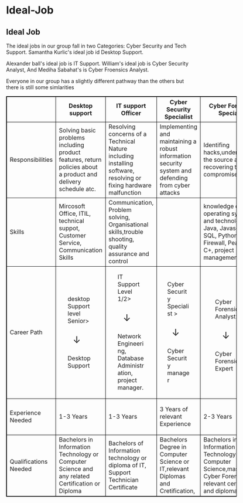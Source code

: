 # Ideal-Job
<!DOCTYPE html>
<html>
<body>  
<style>
table, th, td {
  border:1px solid black;
  border-collapse: collapse;
}
</style>



<h2><b>Ideal Job</b></h2>


<p>The ideal jobs in our group fall in two Categories: Cyber Security and Tech Support. Samantha Kurlic's ideal job id Desktop Support.</p>
<p>Alexander ball's ideal job is IT Support. William's ideal job is Cyber Security Analyst, And Mediha Sabahat's is Cyber Froensics Analyst.</p>
<p>Everyone in our group has a slightly different pathway than the others but there is still some simlarities</p>

<style>
table, th, td {
  border:1px solid black;
}
  </body>  
</style>

<body>

<table style="width:125%">

<style>
.center {
  margin: auto;
  width: 60%;
  
}
</style>

<tr>
    <th></th>
    <th>Desktop support</th> 
    <th>IT support Officer</th>
    <th>Cyber Security Specialist</th>
    <th>Cyber Forensics Specialist</th>
</tr>
  <tr style="height:100px">
    <td>Responsibilities</td>
    <td>Solving basic problems including product features, return policies about a product and delivery schedule atc.</td>
    <td>Resolving concerns of a Technical Nature including installing software, resolving or fixing hardware malfunction </td>
    <td>Implementing and maintaining a robust information security system and defending from cyber attacks</td>
   <td>Identifing hacks,understanding the source and recovering the compromised data</td>
</tr>
  <tr style="height:100px">
    <td>Skills</td>
    <td>Mircosoft Office, ITIL, technical suppot, Customer Service, Communication Skills</td>
    <td>Communication, Problem solving, Organisational skills,trouble shooting, quality assurance and control</td>
    <td></td>
    <td>knowledge of operating systems and technolgies, Java, Javascript SQL, Python, Firewall, Pearl, PHP, C+, project management</td>
</tr>
  <tr style="height:100px">
    <td>Career Path</td>
   <td><div class="center"><p>desktop Support level Senior> </p><div class="center">
  <p><p style="font-size:160%;">&#8595;</p>
</div>
<p>Desktop Support</p></td>
    <td><div class="center"><p>IT Support Level 1/2></p><div class="center">
  <p><p style="font-size:160%;">&#8595;</p>
</div>
<p>Network Engineering, Database Administration, project manager.</p></td>
    <td><div class="center"><p>Cyber Security Specialist ></p><div class="center">
  <p><p style="font-size:160%;">&#8595;</p>
</div>
<p>Cyber Security manager</p></td>
    <td><div class="center"><p>Cyber Forensic Analyst> </p><div class="center">
  <p><p style="font-size:160%;">&#8595;</p>
</div>
Cyber Forensics Expert</td>
  </tr>
    <tr style="height:50px">
   <td><p>Experience Needed</p></td>
   <td><p>1-3 Years</p></td>
   <td><p>1-3 Years</p></td>
   <td><p>3 Years of relevant Experience</p></td>
   <td><p>2-3 Years</p></td>
  </tr>
    <tr style="height:150px">
   <td>Qualifications Needed</td>
    <td>Bachelors in Information Technology or Computer Science and any related Certification or Diploma</td>
     <td>Bachelors of Information technology or diploma of IT, Support Technician Certificate</td>
     <td>Bachelors Degree in Computer Science or IT,relevant Diplomas and Cretification,</td>
    <td>Bachelors in Information Technology or Computer Science,masters in Cyber Forensics, relevant certification and diplomas</td>
  </tr>
</table>

  </body>
  </html>

